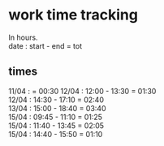 # work time tracking

In hours.  
date : start - end = tot  

## times

11/04 : = 00:30
12/04 : 12:00 - 13:30 = 01:30  
12/04 : 14:30 - 17:10 = 02:40  
13/04 : 15:00 - 18:40 = 03:40  
15/04 : 09:45 - 11:10 = 01:25  
15/04 : 11:40 - 13:45 = 02:05  
15/04 : 14:40 - 15:50 = 01:10  
